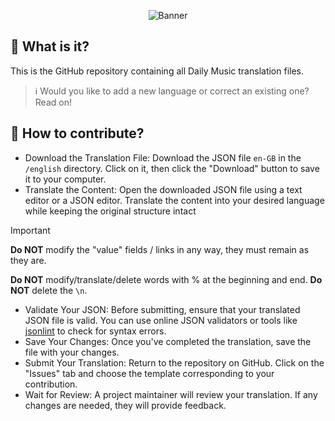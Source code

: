 <p align="center">
  <img src="https://i.imgur.com/51eQTyE.jpg" alt="Banner">
</p>

## 🤔 What is it?
This is the GitHub repository containing all Daily Music translation files.
<blockquote>
  ℹ️ Would you like to add a new language or correct an existing one? Read on!
</blockquote>

## 👤 How to contribute?
- Download the Translation File: Download the JSON file `en-GB` in the `/english` directory. Click on it, then click the "Download" button to save it to your computer.
- Translate the Content: Open the downloaded JSON file using a text editor or a JSON editor. Translate the content into your desired language while keeping the original structure intact
> [!IMPORTANT]
> **Do NOT** modify the "value" fields / links in any way, they must remain as they are.
> 
> **Do NOT** modify/translate/delete words with % at the beginning and end. **Do NOT** delete the `\n`.
- Validate Your JSON: Before submitting, ensure that your translated JSON file is valid. You can use online JSON validators or tools like [jsonlint](https://jsonlint.com/) to check for syntax errors.
- Save Your Changes: Once you've completed the translation, save the file with your changes.
- Submit Your Translation: Return to the repository on GitHub. Click on the "Issues" tab and choose the template corresponding to your contribution.
- Wait for Review: A project maintainer will review your translation. If any changes are needed, they will provide feedback.

